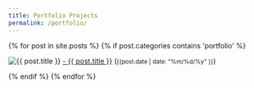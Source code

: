 ```yaml
---
title: Portfolio Projects
permalink: /portfolio/
---
```

<div class="row">

  {% for post in site.posts %}
    {% if post.categories contains 'portfolio' %}
    <div class="list-item">
    <p class="list-post-title">
        <img src="{{ post.featured_image | prepend: site.baseurl }}" alt="{{ post.title }}" title="{{ post.title }}">
        <a href="{{ site.baseurl }}{{ post.url }}">- {{ post.title }}</a> (<small>{{post.date | date: "%m/%d/%y" }}</small>)
        </p>
    </div>
    {% endif %}
  {% endfor %}
</div>

